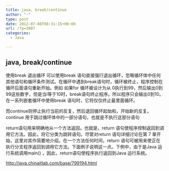 ```yaml
---
title: java, break/continue
author: "-"
type: post
date: 2012-07-08T08:31:15+00:00
url: /?p=3807
categories:
  - Java

---
```

## java, break/continue
使用break 退出循环 可以使用break 语句直接强行退出循环，忽略循环体中任何其他语句和循环条件测试。在循环中遇到break语句时，循环被终止，程序控制在循环后面语句重新开始。例如 如果for 循环被设计为从 0执行到99，然后输出0到99这些数字，但是当i等于10时，break语句终止程序。所以程序只会输出0到10。 在一系列嵌套循环中使用break 语句时，它将仅仅终止最里面循环。

而continue则停止执行当前的反复，然后退回循环起始和，开始新的反复。continue 用于跳过循环体中的一部分语句，也就是不执行这部分语句

return语句用来明确地从一个方法返回。也就是，return 语句使程序控制返回到调用它方法。因此，将它分类为跳转语句。尽管对return 语句详细讨论在第 7 章开始，这里对其作简要地介绍。在一个方法任何时间，return 语句可被用来使正在执行分支程序返回到调用它方法。下面例子说明这一点。下例中，由于是Java 运行系统调用main() ，因此，return语句使程序执行返回到Java 运行系统。


<http://java.chinaitlab.com/base/799194.html>